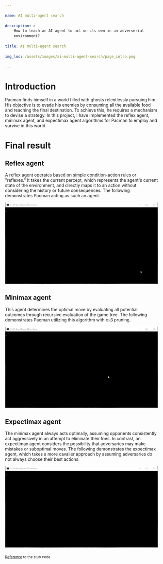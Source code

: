```yaml
---

name: AI multi-agent search

description: >
    How to teach an AI agent to act on its own in an adverserial
    environment?

title: AI multi-agent search

img_loc: /assets/images/ai-multi-agent-search/page_intro.png

---
```


# Introduction

Pacman finds himself in a world filled with ghosts relentlessly
pursuing him. His objective is to evade his enemies by consuming all
the available food and reaching the final destination. To achieve
this, he requires a mechanism to devise a strategy. In this project, I
have implemented the reflex agent, minimax agent, and expectimax agent
algorithms for Pacman to employ and survive in this world.

# Final result

## Reflex agent

A reflex agent operates based on simple condition-action rules or
"reflexes." It takes the current percept, which represents the agent's
current state of the environment, and directly maps it to an action
without considering the history or future consequences. The following
demonstrates Pacman acting as such an agent.

![](/assets/images/ai-multi-agent-search/reflex_agent.gif)

## Minimax agent

This agent determines the optimal move by evaluating all potential
outcomes through recursive evaluation of the game tree. The following
demonstrates Pacman utilizing this algorithm with α-β pruning.

![](/assets/images/ai-multi-agent-search/minimax_wab_agent.gif)

## Expectimax agent

The minimax agent always acts optimally, assuming opponents
consistently act aggressively in an attempt to eliminate their foes.
In contrast, an expectimax agent considers the possibility that
adversaries may make mistakes or suboptimal moves. The following
demonstrates the expectimax agent, which takes a more cavalier
approach by assuming adversaries do not always choose their best
actions.

![](/assets/images/ai-multi-agent-search/expectimax_agent.gif)

<sub><a href="https://inst.eecs.berkeley.edu/~cs188/sp20/project2/"
target="_blank">Reference</a> to the stub code</sub>
